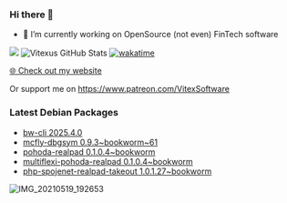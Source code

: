 ### Hi there 👋

- 🔭 I’m currently working on OpenSource  (not even) FinTech software

![](https://komarev.com/ghpvc/?username=Vitexus)
![Vitexus GitHub Stats](https://github-readme-stats.vercel.app/api?username=Vitexus&show_icons=true)
[![wakatime](https://wakatime.com/badge/user/5abba9ca-813e-43ac-9b5f-b1cfdf3dc1c7.svg)](https://wakatime.com/@5abba9ca-813e-43ac-9b5f-b1cfdf3dc1c7)

<p><a href="https://vitexsoftware.cz">🌐 Check out my website</a></p>

Or support me on https://www.patreon.com/VitexSoftware

### Latest Debian Packages
<!-- DEBIAN-PACKAGES-LIST:START -->
- [bw-cli 2025.4.0](https://repo.vitexsoftware.com/package.php?package=bw-cli)
- [mcfly-dbgsym 0.9.3~bookworm~61](https://repo.vitexsoftware.com/package.php?package=mcfly-dbgsym)
- [pohoda-realpad 0.1.0.4~bookworm](https://repo.vitexsoftware.com/package.php?package=pohoda-realpad)
- [multiflexi-pohoda-realpad 0.1.0.4~bookworm](https://repo.vitexsoftware.com/package.php?package=multiflexi-pohoda-realpad)
- [php-spojenet-realpad-takeout 1.0.1.27~bookworm](https://repo.vitexsoftware.com/package.php?package=php-spojenet-realpad-takeout)
<!-- DEBIAN-PACKAGES-LIST:END -->

![IMG_20210519_192653](https://user-images.githubusercontent.com/2621130/120022731-1bd48900-bfed-11eb-90f9-4f88f560b8b7.jpg)

<!--
**Vitexus/Vitexus** is a ✨ _special_ ✨ repository because its `README.md` (this file) appears on your GitHub profile.

Here are some ideas to get you started:

- 🌱 I’m currently learning ...
- 👯 I’m looking to collaborate on ...
- 🤔 I’m looking for help with ...
- 💬 Ask me about ...
- 📫 How to reach me: ...
- 😄 Pronouns: ...
- ⚡ Fun fact: ...
-->


